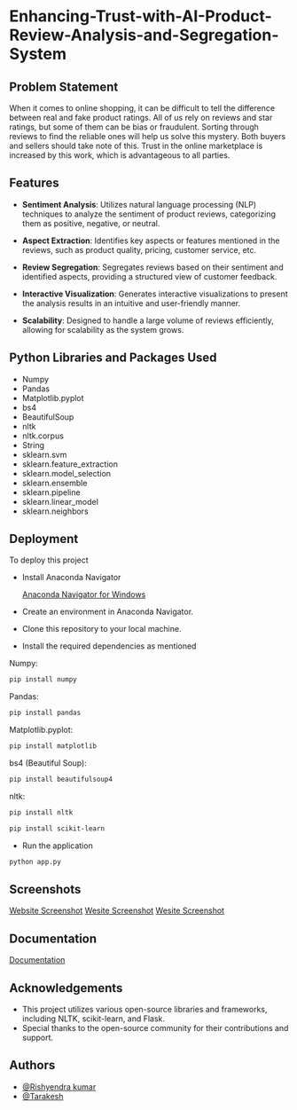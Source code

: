 
# Enhancing-Trust-with-AI-Product-Review-Analysis-and-Segregation-System



## Problem Statement
When it comes to online shopping, it can be difficult to tell the difference between real and fake product ratings. All of us rely on reviews and star ratings, but some of them can be bias or fraudulent. Sorting through reviews to find the reliable ones will help us solve this mystery. Both buyers and sellers should take note of this. Trust in the online marketplace is increased by this work, which is advantageous to all parties.

## Features 

* **Sentiment Analysis**: Utilizes natural language processing (NLP) techniques to analyze the sentiment of product reviews, categorizing them as positive, negative, or neutral.

* **Aspect Extraction**: Identifies key aspects or features mentioned in the reviews, such as product quality, pricing, customer service, etc.

* **Review Segregation**: Segregates reviews based on their sentiment and identified aspects, providing a structured view of customer feedback.

* **Interactive Visualization**: Generates interactive visualizations to present the analysis results in an intuitive and user-friendly manner.

* **Scalability**: Designed to handle a large volume of reviews efficiently, allowing for scalability as the system grows.
## Python Libraries and Packages Used
* Numpy
* Pandas
* Matplotlib.pyplot
* bs4
* BeautifulSoup
* nltk
* nltk.corpus
* String
* sklearn.svm
* sklearn.feature_extraction
* sklearn.model_selection
* sklearn.ensemble
* sklearn.pipeline
* sklearn.linear_model
* sklearn.neighbors
## Deployment

To deploy this project

* Install Anaconda Navigator
    
    [Anaconda Navigator for Windows](https://www.anaconda.com/download/success)

* Create an environment in Anaconda Navigator.
* Clone this repository to your local machine.
* Install the required dependencies as mentioned

Numpy:
```bash
pip install numpy
```
Pandas:
```bash
pip install pandas
```
Matplotlib.pyplot:
```bash
pip install matplotlib
```
bs4 (Beautiful Soup):
```bash
pip install beautifulsoup4
```
nltk:
```bash
pip install nltk
```
```bash
pip install scikit-learn
```

* Run the application
```bash
python app.py
```
## Screenshots

[Website Screenshot](https://github.com/rishyendra02/Enhancing-Trust-with-AI-Product-Review-Anaysis-and-Segregation-System/blob/main/res%201.png)
[Wesite Screenshot](https://github.com/rishyendra02/Enhancing-Trust-with-AI-Product-Review-Anaysis-and-Segregation-System/blob/main/res%202.png)
[Wesite Screenshot](https://github.com/rishyendra02/Enhancing-Trust-with-AI-Product-Review-Anaysis-and-Segregation-System/blob/main/res%202.1.png)

## Documentation

[Documentation](https://github.com/rishyendra02/Enhancing-Trust-with-AI-Product-Review-Anaysis-and-Segregation-System/blob/main/Team%2004%20Documentation%20Final%20NEW.pdf)



## Acknowledgements

* This project utilizes various open-source libraries and frameworks, including NLTK, scikit-learn, and Flask.
* Special thanks to the open-source community for their contributions and support.



## Authors

- [@Rishyendra kumar](https://github.com/rishyendra02)
- [@Tarakesh](https://github.com/18253ee102)


